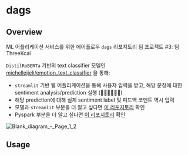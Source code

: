 # dags
## Overview
ML 어플리케이션 서비스를 위한 에어플로우 `dags` 리포지토리
팀 프로젝트 #3: 팀 ThreeKcal

`DistilRoBERTa` 기반의 text classifier 모델인 [michellejieli/emotion_text_classifier](https://huggingface.co/michellejieli/emotion_text_classifier) 을 통해:
- `streamlit` 기반 웹 어플리케이션을 통해 사용자 입력을 받고, 해당 문장에 대한 sentiment analysis/prediction 실행 (🤬🤢😀😐😭😲)
- 해당 prediction에 대해 실제 sentiment label 및 피드백 코멘트 역시 입력
- 모델과 `streamlit` 부분을 더 알고 싶다면 [이 리포지토리](https://github.com/ThreeKcal/model/tree/main) 확인
- Pyspark 부분을 더 알고 싶다면 [이 리포지토리](https://github.com/ThreeKcal/pyspark/tree/main)  확인

![Blank_diagram_-_Page_1_2](https://github.com/user-attachments/assets/2c2cfbd5-fa7e-4cee-858b-57ccb84e6715)

## Usage
